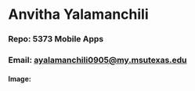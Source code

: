 # Anvitha Yalamanchili
### Repo: 5373 Mobile Apps
### Email: ayalamanchili0905@my.msutexas.edu
#### Image:
